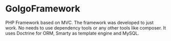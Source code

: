 # GolgoFramework
PHP Framework based on MVC. The framework was developed to just work. No needs to use dependency tools or any other tools like composer. It uses Doctrine for ORM, Smarty as template engine and MySQL.
